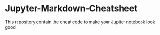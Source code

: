 # Jupyter-Markdown-Cheatsheet
This repository contain the cheat code to make your Jupiter notebook look good
